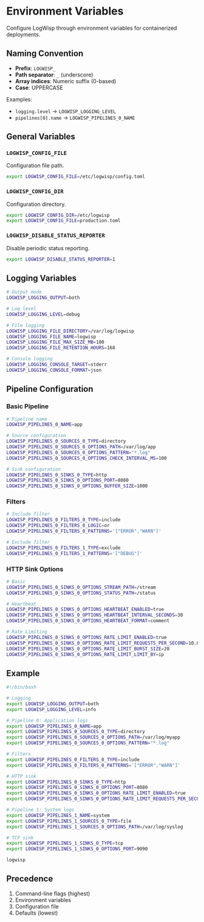 # Environment Variables

Configure LogWisp through environment variables for containerized deployments.

## Naming Convention

- **Prefix**: `LOGWISP_`
- **Path separator**: `_` (underscore)
- **Array indices**: Numeric suffix (0-based)
- **Case**: UPPERCASE

Examples:
- `logging.level` → `LOGWISP_LOGGING_LEVEL`
- `pipelines[0].name` → `LOGWISP_PIPELINES_0_NAME`

## General Variables

### `LOGWISP_CONFIG_FILE`
Configuration file path.
```bash
export LOGWISP_CONFIG_FILE=/etc/logwisp/config.toml
```

### `LOGWISP_CONFIG_DIR`
Configuration directory.
```bash
export LOGWISP_CONFIG_DIR=/etc/logwisp
export LOGWISP_CONFIG_FILE=production.toml
```

### `LOGWISP_DISABLE_STATUS_REPORTER`
Disable periodic status reporting.
```bash
export LOGWISP_DISABLE_STATUS_REPORTER=1
```

## Logging Variables

```bash
# Output mode
LOGWISP_LOGGING_OUTPUT=both

# Log level
LOGWISP_LOGGING_LEVEL=debug

# File logging
LOGWISP_LOGGING_FILE_DIRECTORY=/var/log/logwisp
LOGWISP_LOGGING_FILE_NAME=logwisp
LOGWISP_LOGGING_FILE_MAX_SIZE_MB=100
LOGWISP_LOGGING_FILE_RETENTION_HOURS=168

# Console logging
LOGWISP_LOGGING_CONSOLE_TARGET=stderr
LOGWISP_LOGGING_CONSOLE_FORMAT=json
```

## Pipeline Configuration

### Basic Pipeline
```bash
# Pipeline name
LOGWISP_PIPELINES_0_NAME=app

# Source configuration
LOGWISP_PIPELINES_0_SOURCES_0_TYPE=directory
LOGWISP_PIPELINES_0_SOURCES_0_OPTIONS_PATH=/var/log/app
LOGWISP_PIPELINES_0_SOURCES_0_OPTIONS_PATTERN="*.log"
LOGWISP_PIPELINES_0_SOURCES_0_OPTIONS_CHECK_INTERVAL_MS=100

# Sink configuration
LOGWISP_PIPELINES_0_SINKS_0_TYPE=http
LOGWISP_PIPELINES_0_SINKS_0_OPTIONS_PORT=8080
LOGWISP_PIPELINES_0_SINKS_0_OPTIONS_BUFFER_SIZE=1000
```

### Filters
```bash
# Include filter
LOGWISP_PIPELINES_0_FILTERS_0_TYPE=include
LOGWISP_PIPELINES_0_FILTERS_0_LOGIC=or
LOGWISP_PIPELINES_0_FILTERS_0_PATTERNS='["ERROR","WARN"]'

# Exclude filter
LOGWISP_PIPELINES_0_FILTERS_1_TYPE=exclude
LOGWISP_PIPELINES_0_FILTERS_1_PATTERNS='["DEBUG"]'
```

### HTTP Sink Options
```bash
# Basic
LOGWISP_PIPELINES_0_SINKS_0_OPTIONS_STREAM_PATH=/stream
LOGWISP_PIPELINES_0_SINKS_0_OPTIONS_STATUS_PATH=/status

# Heartbeat
LOGWISP_PIPELINES_0_SINKS_0_OPTIONS_HEARTBEAT_ENABLED=true
LOGWISP_PIPELINES_0_SINKS_0_OPTIONS_HEARTBEAT_INTERVAL_SECONDS=30
LOGWISP_PIPELINES_0_SINKS_0_OPTIONS_HEARTBEAT_FORMAT=comment

# Rate Limiting
LOGWISP_PIPELINES_0_SINKS_0_OPTIONS_RATE_LIMIT_ENABLED=true
LOGWISP_PIPELINES_0_SINKS_0_OPTIONS_RATE_LIMIT_REQUESTS_PER_SECOND=10.0
LOGWISP_PIPELINES_0_SINKS_0_OPTIONS_RATE_LIMIT_BURST_SIZE=20
LOGWISP_PIPELINES_0_SINKS_0_OPTIONS_RATE_LIMIT_LIMIT_BY=ip
```

## Example

```bash
#!/bin/bash

# Logging
export LOGWISP_LOGGING_OUTPUT=both
export LOGWISP_LOGGING_LEVEL=info

# Pipeline 0: Application logs
export LOGWISP_PIPELINES_0_NAME=app
export LOGWISP_PIPELINES_0_SOURCES_0_TYPE=directory
export LOGWISP_PIPELINES_0_SOURCES_0_OPTIONS_PATH=/var/log/myapp
export LOGWISP_PIPELINES_0_SOURCES_0_OPTIONS_PATTERN="*.log"

# Filters
export LOGWISP_PIPELINES_0_FILTERS_0_TYPE=include
export LOGWISP_PIPELINES_0_FILTERS_0_PATTERNS='["ERROR","WARN"]'

# HTTP sink
export LOGWISP_PIPELINES_0_SINKS_0_TYPE=http
export LOGWISP_PIPELINES_0_SINKS_0_OPTIONS_PORT=8080
export LOGWISP_PIPELINES_0_SINKS_0_OPTIONS_RATE_LIMIT_ENABLED=true
export LOGWISP_PIPELINES_0_SINKS_0_OPTIONS_RATE_LIMIT_REQUESTS_PER_SECOND=25.0

# Pipeline 1: System logs
export LOGWISP_PIPELINES_1_NAME=system
export LOGWISP_PIPELINES_1_SOURCES_0_TYPE=file
export LOGWISP_PIPELINES_1_SOURCES_0_OPTIONS_PATH=/var/log/syslog

# TCP sink
export LOGWISP_PIPELINES_1_SINKS_0_TYPE=tcp
export LOGWISP_PIPELINES_1_SINKS_0_OPTIONS_PORT=9090

logwisp
```

## Precedence

1. Command-line flags (highest)
2. Environment variables
3. Configuration file
4. Defaults (lowest)